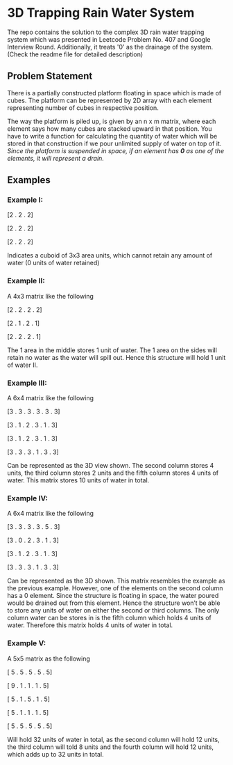 # 3D Trapping Rain Water System
The repo contains the solution to the complex 3D rain water trapping system which was presented in Leetcode Problem No. 407 and Google Interview Round. Additionally, it treats '0' as the drainage of the system. (Check the readme file for detailed description)

## Problem Statement
There is a partially constructed platform floating in space which is made of cubes. The platform can be represented by 2D array with each element representing number of cubes in respective position. 

The way the platform is piled up, is given by an n x m matrix, where each element says how many cubes are stacked upward in that position. You have to write a function for calculating the quantity of water which will be stored in that construction if we pour unlimited supply of water on top of it. 
*Since the platform is suspended in space, if an element has **0** as one of the elements, it will represent a drain.*

## Examples 

### Example I:

[2 . 2 . 2]

[2 . 2 . 2]

[2 . 2 . 2]

Indicates a cuboid of 3x3 area units, which cannot retain any amount of water (0 units of water retained)


### Example II:

A 4x3 matrix like the following

[2 . 2 . 2 . 2]

[2 . 1 . 2 . 1]

[2 . 2 . 2 . 1]

The 1 area in the middle stores 1 unit of water. The 1 area on the sides will retain no water as the water will spill out. Hence this structure will hold 1 unit of water II.


### Example III:

A 6x4 matrix like the following

[3 . 3 . 3 . 3 . 3 . 3]

[3 . 1 . 2 . 3 . 1 . 3]

[3 . 1 . 2 . 3 . 1 . 3]

[3 . 3 . 3 . 1 . 3 . 3]

Can be represented as the 3D view shown. The second column stores 4 units, the third column stores 2 units and the fifth column stores 4 units of water. This matrix stores 10 units of water in total.


### Example IV:

A 6x4 matrix like the following
 
[3 . 3 . 3 . 3 . 5 . 3]

[3 . 0 . 2 . 3 . 1 . 3]

[3 . 1 . 2 . 3 . 1 . 3]

[3 . 3 . 3 . 1 . 3 . 3]

Can be represented as the 3D shown. This matrix resembles the example as the previous example. However, one of the elements on the second column has a 0 element. Since the structure is floating in space, the water poured would be drained out from this element. Hence the structure won’t be able to store any units of water on either the second or third columns. The only column water can be stores in is the fifth column which holds 4 units of water. Therefore this matrix holds 4 units of water in total.


### Example V:

A 5x5 matrix as the following

[ 5 . 5 . 5 . 5 . 5]

[ 9 . 1 . 1 . 1 . 5]

[ 5 . 1 . 5 . 1 . 5]

[ 5 . 1 . 1 . 1 . 5]

[ 5 . 5 . 5 . 5 . 5]

Will hold 32 units of water in total, as the second column will hold 12 units, the third column will told 8 units and the fourth column will hold 12 units, which adds up to 32 units in total.

